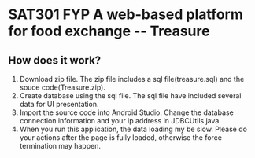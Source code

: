 # SAT301 FYP A web-based platform for food exchange --  Treasure

## How does it work?
1. Download zip file. The zip file includes a sql file(treasure.sql) and the souce code(Treasure.zip).
2. Create database using the sql file. The sql file have included several data for UI presentation.
3. Import the source code into Android Studio. Change the database connection information and your ip address in JDBCUtils.java
4. When you run this application, the data loading my be slow. Please do your actions after the page is fully loaded, otherwise the force termination may happen.
